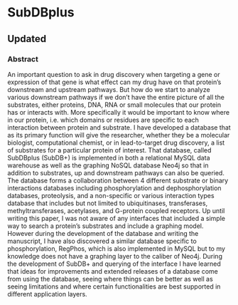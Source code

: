 # SubDBplus
## Updated

### Abstract
An important question to ask in drug discovery when targeting a gene or expression of that gene is
what effect can my drug have on that protein’s downstream and upstream pathways. But how do we
start to analyze various downstream pathways if we don’t have the entire picture of all the substrates,
either proteins, DNA, RNA or small molecules that our protein has or interacts with. More specifically
it would be important to know where in our protein, i.e. which domains or residues are specific to each
interaction between protein and substrate. I have developed a database that as its primary function will
give the researcher, whether they be a molecular biologist, computational chemist, or in lead-to-target
drug discovery, a list of substrates for a particular protein of interest. That database, called SubDBplus
(SubDB+) is implemented in both a relational MySQL data warehouse as well as the graphing NoSQL
database Neo4j so that in addition to substrates, up and downstream pathways can also be queried. The
database forms a collaboration between 4 different substrate or binary interactions databases including
phosphorylation and dephosphorylation databases, proteolysis, and a non-specific or various interaction
types database that includes but not limited to ubiquitinases, transferases, methyltransferases,
acetylases, and G-protein coupled receptors. Up until writing this paper, I was not aware of any
interfaces that included a simple way to search a protein’s substrates and include a graphing model.
However during the development of the database and writing the manuscript, I have also discovered a
similar database specific to phosphorylation, RegPhos, which is also implemented in MySQL but to my
knowledge does not have a graphing layer to the caliber of Neo4j. During the development of SubDB+
and querying of the interface I have learned that ideas for improvements and extended releases of a
database come from using the database, seeing where things can be better as well as seeing limitations
and where certain functionalities are best supported in different application layers.

